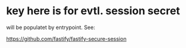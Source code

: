 # key here is for evtl. session secret

will be populatet by entrypoint. See:

https://github.com/fastify/fastify-secure-session
